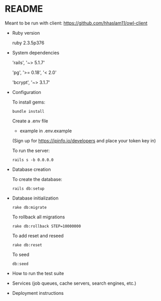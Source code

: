 # README

Meant to be run with client: https://github.com/hhaslam11/owl-client

* Ruby version

  ruby 2.3.5p376

* System dependencies

  'rails', '~> 5.1.7'

  'pg', '>= 0.18', '< 2.0'

  'bcrypt', '~> 3.1.7'

* Configuration

  To install gems:

  ```bundle install```
  
  Create a .env file
  
  - example in .env.example
  
  (Sign up for https://ipinfo.io/developers and place your token key in)

  To run the server:
  
  ```rails s -b 0.0.0.0```

* Database creation

  To create the database:
  
  ```rails db:setup```

* Database initialization

  ```rake db:migrate```

  To rollback all migrations

  ```rake db:rollback STEP=10000000```

  To add reset and reseed

  ```rake db:reset```

  To seed

  ```db:seed```

* How to run the test suite

* Services (job queues, cache servers, search engines, etc.)

* Deployment instructions
